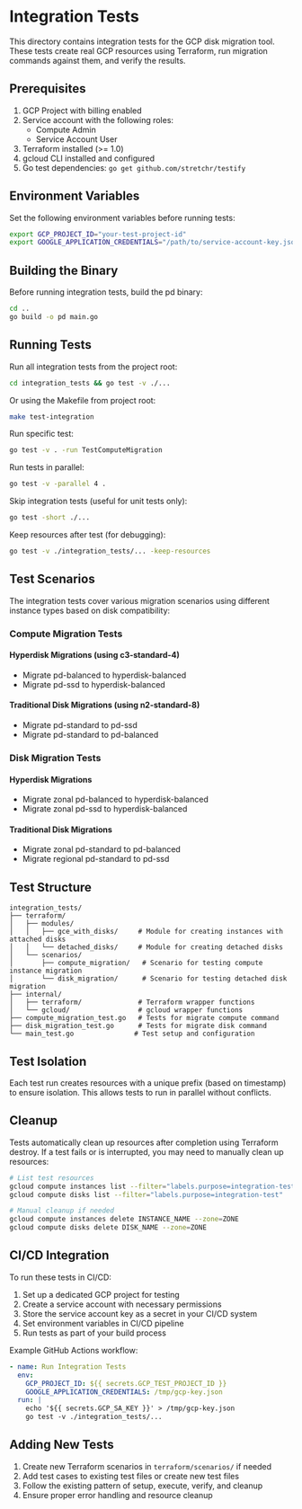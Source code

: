 # Integration Tests

This directory contains integration tests for the GCP disk migration tool. These tests create real GCP resources using Terraform, run migration commands against them, and verify the results.

## Prerequisites

1. GCP Project with billing enabled
2. Service account with the following roles:
   - Compute Admin
   - Service Account User
3. Terraform installed (>= 1.0)
4. gcloud CLI installed and configured
5. Go test dependencies: `go get github.com/stretchr/testify`

## Environment Variables

Set the following environment variables before running tests:

```bash
export GCP_PROJECT_ID="your-test-project-id"
export GOOGLE_APPLICATION_CREDENTIALS="/path/to/service-account-key.json"
```

## Building the Binary

Before running integration tests, build the pd binary:

```bash
cd ..
go build -o pd main.go
```

## Running Tests

Run all integration tests from the project root:
```bash
cd integration_tests && go test -v ./...
```

Or using the Makefile from project root:
```bash
make test-integration
```

Run specific test:
```bash
go test -v . -run TestComputeMigration
```

Run tests in parallel:
```bash
go test -v -parallel 4 .
```

Skip integration tests (useful for unit tests only):
```bash
go test -short ./...
```

Keep resources after test (for debugging):
```bash
go test -v ./integration_tests/... -keep-resources
```

## Test Scenarios

The integration tests cover various migration scenarios using different instance types based on disk compatibility:

### Compute Migration Tests

#### Hyperdisk Migrations (using c3-standard-4)
- Migrate pd-balanced to hyperdisk-balanced
- Migrate pd-ssd to hyperdisk-balanced

#### Traditional Disk Migrations (using n2-standard-8)
- Migrate pd-standard to pd-ssd
- Migrate pd-standard to pd-balanced

### Disk Migration Tests

#### Hyperdisk Migrations
- Migrate zonal pd-balanced to hyperdisk-balanced
- Migrate zonal pd-ssd to hyperdisk-balanced

#### Traditional Disk Migrations
- Migrate zonal pd-standard to pd-balanced
- Migrate regional pd-standard to pd-ssd

## Test Structure

```
integration_tests/
├── terraform/
│   ├── modules/
│   │   ├── gce_with_disks/     # Module for creating instances with attached disks
│   │   └── detached_disks/     # Module for creating detached disks
│   └── scenarios/
│       ├── compute_migration/   # Scenario for testing compute instance migration
│       └── disk_migration/      # Scenario for testing detached disk migration
├── internal/
│   ├── terraform/              # Terraform wrapper functions
│   └── gcloud/                 # gcloud wrapper functions
├── compute_migration_test.go   # Tests for migrate compute command
├── disk_migration_test.go      # Tests for migrate disk command
└── main_test.go               # Test setup and configuration
```

## Test Isolation

Each test run creates resources with a unique prefix (based on timestamp) to ensure isolation. This allows tests to run in parallel without conflicts.

## Cleanup

Tests automatically clean up resources after completion using Terraform destroy. If a test fails or is interrupted, you may need to manually clean up resources:

```bash
# List test resources
gcloud compute instances list --filter="labels.purpose=integration-test"
gcloud compute disks list --filter="labels.purpose=integration-test"

# Manual cleanup if needed
gcloud compute instances delete INSTANCE_NAME --zone=ZONE
gcloud compute disks delete DISK_NAME --zone=ZONE
```

## CI/CD Integration

To run these tests in CI/CD:

1. Set up a dedicated GCP project for testing
2. Create a service account with necessary permissions
3. Store the service account key as a secret in your CI/CD system
4. Set environment variables in CI/CD pipeline
5. Run tests as part of your build process

Example GitHub Actions workflow:

```yaml
- name: Run Integration Tests
  env:
    GCP_PROJECT_ID: ${{ secrets.GCP_TEST_PROJECT_ID }}
    GOOGLE_APPLICATION_CREDENTIALS: /tmp/gcp-key.json
  run: |
    echo '${{ secrets.GCP_SA_KEY }}' > /tmp/gcp-key.json
    go test -v ./integration_tests/...
```

## Adding New Tests

1. Create new Terraform scenarios in `terraform/scenarios/` if needed
2. Add test cases to existing test files or create new test files
3. Follow the existing pattern of setup, execute, verify, and cleanup
4. Ensure proper error handling and resource cleanup